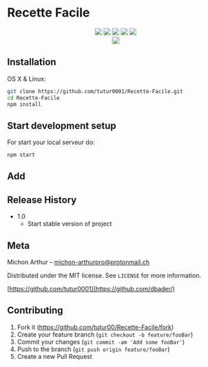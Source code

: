 # Recette Facile
<div align="center">
<img src="https://img.shields.io/badge/react%20-%2320232a.svg?&style=for-the-badge&logo=react&logoColor=%2361DAFB"/>
<img src="https://img.shields.io/badge/node.js%20-%2343853D.svg?&style=for-the-badge&logo=node.js&logoColor=white"/>
<img src="https://img.shields.io/badge/javascript%20-%23323330.svg?&style=for-the-badge&logo=javascript&logoColor=%23F7DF1E"/>
<img src="https://img.shields.io/badge/webpack%20-%238DD6F9.svg?&style=for-the-badge&logo=webpack&logoColor=black" />
<img src="https://img.shields.io/badge/firebase%20-%23039BE5.svg?&style=for-the-badge&logo=firebase"/>
</div>
<div align="center">
<a href="https://badge.fury.io/js/react"><img src="https://badge.fury.io/js/react.svg" alt="npm version" height="18"></a>
</div>


## Installation

OS X & Linux:

```sh
git clone https://github.com/tutur0001/Recette-Facile.git
cd Recette-Facile
npm install 
```




## Start development setup

For start your local serveur do:

```sh
npm start
```

## Add 

## Release History

* 1.0
    * Start stable version of project


## Meta

Michon Arthur – michon-arthurpro@protonmail.ch

Distributed under the MIT license. See ``LICENSE`` for more information.

[https://github.com/tutur0001](https://github.com/dbader/)

## Contributing

1. Fork it (<https://github.com/tutur00/Recette-Facile/fork>)
2. Create your feature branch (`git checkout -b feature/fooBar`)
3. Commit your changes (`git commit -am 'Add some fooBar'`)
4. Push to the branch (`git push origin feature/fooBar`)
5. Create a new Pull Request

<!-- Markdown link & img dfn's -->
[npm-image]: https://img.shields.io/npm/v/datadog-metrics.svg?style=flat-square
[npm-url]: https://npmjs.org/package/datadog-metrics
[npm-downloads]: https://img.shields.io/npm/dm/datadog-metrics.svg?style=flat-square
[travis-image]: https://img.shields.io/travis/dbader/node-datadog-metrics/master.svg?style=flat-square
[travis-url]: https://travis-ci.org/dbader/node-datadog-metrics
[wiki]: https://github.com/yourname/yourproject/wiki
<!--stackedit_data:
eyJoaXN0b3J5IjpbOTg1NzEwNzY1LDIyMjQxNTMyMSwzMTUwMT
g2MjAsLTU1ODQwMzM2OCwtNDMzMjc2NTk0LDM0MzIxMDgyMCwt
NzM4MjU2NDQ4LC0xMDIxMzIxMzQxLDE1MzY3Mjc5NDAsMTI0Nz
YwNjI2MiwtMjA4ODc0NjYxMiwtMzMyNDU1MzYzXX0=
-->